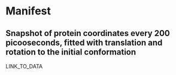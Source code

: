 # Manifest

## Snapshot of protein coordinates every 200 picooseconds, fitted with translation and rotation to the initial conformation

LINK_TO_DATA